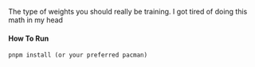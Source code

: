 The type of weights you should really be training. I got tired of doing this math in my head 

#### How To Run 

```
pnpm install (or your preferred pacman)
``` 